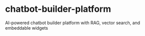 # chatbot-builder-platform
AI-powered chatbot builder platform with RAG, vector search, and embeddable widgets
